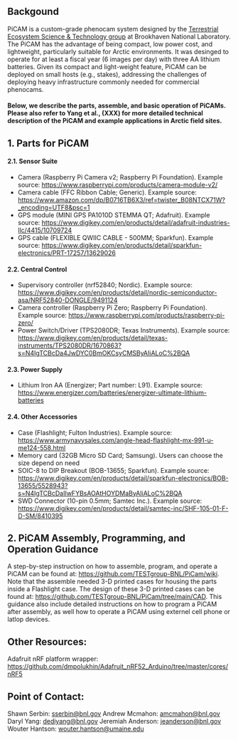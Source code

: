 ## Backgound
PiCAM is a custom-grade phenocam system designed by the [Terrestrial Ecosystem Science & Technology group](https://www.bnl.gov/envsci/testgroup/) at Brookhaven National Laboratory. The PiCAM has the advantage of being compact, low power cost, and lightweight, particularly suitable for Arctic environments. It was desinged to operate for at least a fiscal year (6 images per day) with three AA lithium batteries. Given its compact and light-weight feature, PiCAM can be deployed on small hosts (e.g., stakes), addressing the challenges of deploying heavy infrastructure commonly needed for commercial phenocams.

#### Below, we describe the parts, assemble, and basic operation of PiCAMs. Please also refer to Yang et al., (XXX) for more detailed technical description of the PiCAM and example applications in Arctic field sites. 

## 1. Parts for PiCAM
#### 2.1. Sensor Suite
* Camera (Raspberry Pi Camera v2; Raspberry Pi Foundation). Example source: https://www.raspberrypi.com/products/camera-module-v2/
* Camera cable (FFC Ribbon Cable; Generic). Example source: https://www.amazon.com/dp/B0716TB6X3/ref=twister_B08NTCX71W?_encoding=UTF8&psc=1
* GPS module (MINI GPS PA1010D STEMMA QT; Adafruit). Example source: https://www.digikey.com/en/products/detail/adafruit-industries-llc/4415/10709724
* GPS cable (FLEXIBLE QWIIC CABLE - 500MM; Sparkfun). Example source: https://www.digikey.com/en/products/detail/sparkfun-electronics/PRT-17257/13629026
#### 2.2. Central Control
* Supervisory controller (nrf52840; Nordic). Example source: https://www.digikey.com/en/products/detail/nordic-semiconductor-asa/NRF52840-DONGLE/9491124
* Camera controller (Raspberry Pi Zero; Raspberry Pi Foundation). Example source: https://www.raspberrypi.com/products/raspberry-pi-zero/
* Power Switch/Driver (TPS2080DR; Texas Instruments). Example source: https://www.digikey.com/en/products/detail/texas-instruments/TPS2080DR/1670863?s=N4IgTCBcDa4JwDYC0BmOKCsyCMSByAIiALoC%2BQA
#### 2.3. Power Supply
* Lithium Iron AA (Energizer; Part number: L91). Example source: https://www.energizer.com/batteries/energizer-ultimate-lithium-batteries
#### 2.4. Other Accessories
* Case (Flashlight; Fulton Industries). Example source: https://www.armynavysales.com/angle-head-flashlight-mx-991-u-me124-558.html
* Memory card (32GB Micro SD Card; Samsung). Users can choose the size depend on need
* SOIC-8 to DIP Breakout (BOB-13655; Sparkfun). Example source: https://www.digikey.com/en/products/detail/sparkfun-electronics/BOB-13655/5528943?s=N4IgTCBcDaIIwFYBsAOAtHOYDMaByAIiALoC%2BQA
* SWD Connector (10-pin 0.5mm; Samtec Inc.). Example source: https://www.digikey.com/en/products/detail/samtec-inc/SHF-105-01-F-D-SM/8410395

## 2. PiCAM Assembly, Programming, and Operation Guidance
A step-by-step instruction on how to assemble, program, and operate a PiCAM can be found at: https://github.com/TESTgroup-BNL/PiCam/wiki. Note that the assemble needed 3-D printed cases for housing the parts inside a Flashlight case. The design of these 3-D printed cases can be found at: https://github.com/TESTgroup-BNL/PiCam/tree/main/CAD. This guidance also include detailed instructions on how to program a PiCAM after assembly, as well how to operate a PiCAM using externel cell phone or latlop devices.

## Other Resources:
Adafruit nRF platform wrapper: https://github.com/dmpolukhin/Adafruit_nRF52_Arduino/tree/master/cores/nRF5

## Point of Contact:
Shawn Serbin: sserbin@bnl.gov Andrew Mcmahon: amcmahon@bnl.gov Daryl Yang: dediyang@bnl.gov Jeremiah Anderson: jeanderson@bnl.gov Wouter Hantson: wouter.hantson@umaine.edu
